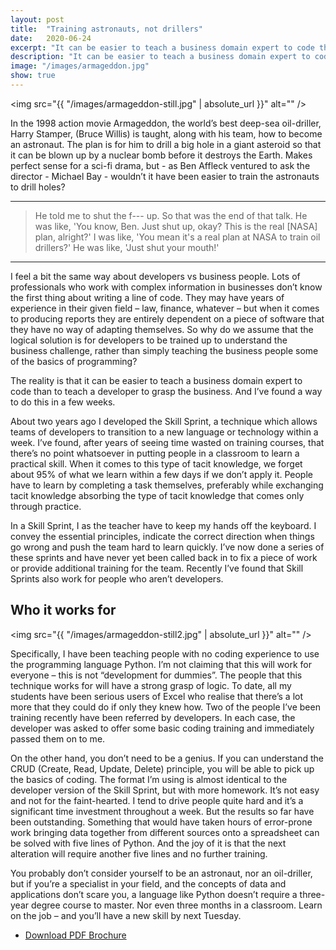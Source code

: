 ```yaml
---
layout: post
title:  "Training astronauts, not drillers"
date:   2020-06-24
excerpt: "It can be easier to teach a business domain expert to code than to teach a developer to grasp the business"
description: "It can be easier to teach a business domain expert to code than to teach a developer to grasp the business"
image: "/images/armageddon.jpg"
show: true
---
```


<span class="image right"><img src="{{ "/images/armageddon-still.jpg" | absolute_url }}" alt="" /></span>

In the 1998 action movie Armageddon, the world’s best deep-sea oil-driller, Harry Stamper, (Bruce Willis) is taught, along with his team, how to become an astronaut. The plan is for him to drill a big hole in a giant asteroid so that it can be blown up by a nuclear bomb before it destroys the Earth. Makes perfect sense for a sci-fi drama, but - as Ben Affleck ventured to ask the director - Michael Bay - wouldn’t it have been easier to train the astronauts to drill holes?

<hr />
<blockquote>He told me to shut the f--- up. So that was the end of that talk. He was like, 'You know, Ben. Just shut up, okay? This is the real [NASA] plan, alright?' I was like, 'You mean it's a real plan at NASA to train oil drillers?' He was like, 'Just shut your mouth!'</blockquote>
<hr />

I feel a bit the same way about developers vs business people. Lots of professionals who work with complex information in businesses don’t know the first thing about writing a line of code. They may have years of experience in their given field – law, finance, whatever – but when it comes to producing reports they are entirely dependent on a piece of software that they have no way of adapting themselves. So why do we assume that the logical solution is for developers to be trained up to understand the business challenge, rather than simply teaching the business people some of the basics of programming?

The reality is that it can be easier to teach a business domain expert to code than to teach a developer to grasp the business. And I’ve found a way to do this in a few weeks.

About two years ago I developed the Skill Sprint, a technique which allows teams of developers to transition to a new language or technology within a week. I’ve found, after years of seeing time wasted on training courses, that there’s no point whatsoever in putting people in a classroom to learn a practical skill. When it comes to this type of tacit knowledge, we forget about 95% of what we learn within a few days if we don’t apply it. People have to learn by completing a task themselves, preferably while exchanging tacit knowledge absorbing the type of tacit knowledge that comes only through practice.

In a Skill Sprint, I as the teacher have to keep my hands off the keyboard. I convey the essential principles, indicate the correct direction when things go wrong and push the team hard to learn quickly. I’ve now done a series of these sprints and have never yet been called back in to fix a piece of work or provide additional training for the team. Recently I’ve found that Skill Sprints also work for people who aren’t developers. 

## Who it works for

<span class="image left"><img src="{{ "/images/armageddon-still2.jpg" | absolute_url }}" alt="" /></span>

Specifically, I have been teaching people with no coding experience to use the programming language Python. I’m not claiming that this will work for everyone – this is not “development for dummies”. The people that this technique works for will have a strong grasp of logic. To date, all my students have been serious users of Excel who realise that there’s a lot more that they could do if only they knew how. Two of the people I’ve been training recently have been referred by developers. In each case, the developer was asked to offer some basic coding training and immediately passed them on to me.

On the other hand, you don’t need to be a genius. If you can understand the CRUD (Create, Read, Update, Delete) principle, you will be able to pick up the basics of coding. The format I’m using is almost identical to the developer version of the Skill Sprint, but with more homework. It’s not easy and not for the faint-hearted. I tend to drive people quite hard and it’s a significant time investment throughout a week.  But the results so far have been outstanding. Something that would have taken hours of error-prone work bringing data together from different sources onto a spreadsheet can be solved with five lines of Python. And the joy of it is that the next alteration will require another five lines and no further training.

You probably don’t consider yourself to be an astronaut, nor an oil-driller, but if you’re a specialist in your field, and the concepts of data and applications don’t scare you, a language like Python doesn’t require a three-year degree course to master. Nor even three months in a classroom. Learn on the job – and you’ll have a new skill by next Tuesday.

<ul class="actions fit">
	<li><a href="/assets/docs/Python_Skill_Sprint_brochure.pdf" download class="button fit">Download PDF Brochure</a></li>
</ul>